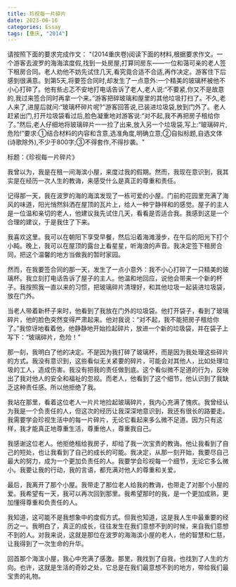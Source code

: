 ```yaml
---
title: 珍视每一片碎片
date: 2023-06-16
categories: Essay
tags: [重庆, "2014"]
---
```




请按照下面的要求完成作文：
"(2014重庆卷)阅读下面的材料,根据要求作文。一个游客去波罗的海海滨度假,找到一处房屋,打算同房东——一位和蔼可亲的老人签下租房合同。老人劝他不妨先试住几天,看究竟合适不合适,再作决定。游客住下后感到很满意。到第5天,将要签合同时,却发生了一点意外:一个精美的玻璃杯被他不小心打碎了。他有些忐忑不安地打电话告诉了老人,老人说:“不要紧,你又不是故意的,我过来签合同时再拿一个来。”游客把碎玻璃和屋里的其他垃圾打扫了。不久,老人来了,进屋后就问:“玻璃杯碎片呢?”游客回答说,已装进垃圾袋,放到门外了。老人赶紧出门,打开垃圾袋看过后,脸色凝重地对游客说:“对不起,我不再把房子租给你了。”然后,老人仔细地将玻璃碎片一一捡了出来,放入另一个垃圾袋,写上:“玻璃碎片,危险!”要求:①结合材料的内容和含意,选准角度,明确立意;②自拟标题,自选文体(诗歌除外),不少于800字;③不得套作,不得抄袭。"

标题：《珍视每一片碎片》

我曾以为，我是在租一间海滨小屋，来度过我的假期。然而，我现在意识到，我其实是在经历一次人生的教诲，来感受什么是真正的尊重和责任。

记得那一天，我在波罗的海的海滨发现了一栋可爱的小屋。门前的花园里充满了海风的味道，阳光悄然斜洒在屋顶的瓦片上，给人一种宁静祥和的感觉。屋子的主人是一位温和亲切的老人，他建议我先试住几天，看看是否适合我。我感到这是一个合理的建议，于是我住了下来。

我喜欢这里。我可以在朝阳下享受早餐，然后沿着海滩漫步，在午后的阳光下打个小盹。晚上，我可以在屋顶的露台上看星星，听海浪的声音。我决定签下租房合同，把这个温馨的地方当做我的暂时家园。

然而，在我要签合同的那一天，发生了一点小意外：我不小心打碎了一只精美的玻璃杯。我立刻打电话告诉了屋子的主人。他温和地回应，说他会带来一个新的杯子。我按照我一直以来的习惯，把玻璃碎片清理好，和其他垃圾一起装进垃圾袋，放在门外。

当老人带着新杯子来时，他看到了我放在门外的垃圾袋。他打开袋子，看到了玻璃碎片，他的脸色突然变得严肃起来。他对我说：“对不起，我不能把房子租给你了。”我惊讶地看着他，他静静地开始捡起碎片，放进一个新的垃圾袋，并在袋子上写下：“玻璃碎片，危险！”

那一刻，我明白了他的决定。不是因为我打碎了玻璃杯，而是因为我处理这些碎片的方式。我没有意识到，这些看似无关紧要的碎片，可能会对其他人，比如处理垃圾的工人，造成伤害。我没有把我的责任做到底。这个看似微不足道的行为，反映出了我对他人的安全和福祉的忽视。而老人，他看到了这个细节，他认识到了我缺乏这种责任感。所以他拒绝了我。

我站在那里，看着这位老人一片片地捡起玻璃碎片，我内心充满了愧疚。我曾经认为我是一个负责任的人，但这次的经历让我深深地意识到，我还有很长的路要走。我需要学会珍视生活中的每一片碎片，无论它看起来多么微不足道。因为只有这样，我才能真正地尊重生活，尊重他人，尊重我自己。

我感谢这位老人。他拒绝租给我房子，却给了我一次宝贵的教诲。他让我看到了自己的短处，也让我看到了自己的成长的可能。我决定，从那一刻开始，我要尽自己最大的努力，成为一个更加负责任的人。我要学会珍视每一个细节，无论它多么微小。我要让我的行动，我的言语，都充满对他人的尊重和关爱。

最后，我离开了那个小屋。我带走了那位老人给我的教诲，也带走了对那个小屋的爱。我希望有一天，我可以再次回到那里。我希望那时的我，是一个更加成熟，更加懂得尊重和负责任的人。

我知道，这可能不是我想象中的度假方式。但我也知道，这是我人生中最重要的经历之一。我明白了，真正的成长，往往发生在我们意想不到的时候，来自我们意想不到的人。对我来说，这就是那位在波罗的海海滨小屋的老人，他的智慧和仁慈，让我得到了一次生命的升华。

回首那个海滨小屋，我心中充满了感激。那里，我找到了自我，也找到了人生的方向。也许，这就是生活的奇妙之处，它总是在我们最意想不到的地方，带给我们最宝贵的礼物。